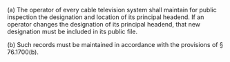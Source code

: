 (a) The operator of every cable television system shall maintain for public inspection the designation and location of its principal headend. If an operator changes the designation of its principal headend, that new designation must be included in its public file.

(b) Such records must be maintained in accordance with the provisions of § 76.1700(b).

